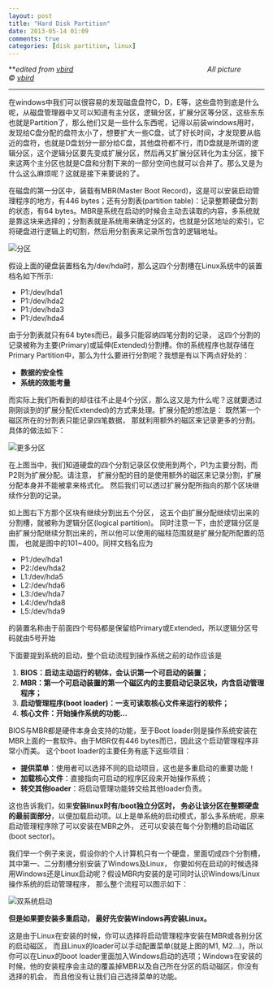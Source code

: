 ```yaml
---
layout: post
title: "Hard Disk Partition"
date: 2013-05-14 01:09
comments: true
categories: [disk partition, linux]
---
```


***edited
from *[vbird](http://vbird.dic.ksu.edu.tw/linux_basic/0130designlinux.php#partition_name) 
                                                                 *All
picture
© [vbird](http://vbird.dic.ksu.edu.tw/linux_basic/0130designlinux.php#partition_name)***

* * * * *

在windows中我们可以很容易的发现磁盘盘符C，D，E等，这些盘符到底是什么呢，从磁盘管理器中又可以知道有主分区，逻辑分区，扩展分区等分区，这些东东也就是Partition了，那么他们又是一些什么东西呢，记得以前装windows用时，发现给C盘分配的盘符太小了，想要扩大一些C盘，试了好长时间，才发现要从临近的盘符，也就是D盘划分一部分给C盘，其他盘符都不行，而D盘就是所谓的逻辑分区，这个逻辑分区要先变成扩展分区，然后再又扩展分区转化为主分区，接下来这两个主分区也就是C盘和分割下来的一部分空间也就可以合并了。那么又是为什么这么麻烦呢？这就是接下来要说的了。

在磁盘的第一分区中，装载有MBR(Master Boot
Record)，这是可以安装启动管理程序的地方，有446 bytes；还有分割表(partition
table)：记录整颗硬盘分割的状态，有64
bytes。MBR是系统在启动的时候会主动去读取的内容，多系统就是靠这块来选择的；分割表就是系统用来确定分区的，也就是分区地址的索引，它将硬盘进行逻辑上的切割，然后用分割表来记录所包含的逻辑地址。

![](http://i1113.photobucket.com/albums/k512/billowkiller/LinkSource/partition-1.png "分区")

假设上面的硬盘装置档名为/dev/hda时，那么这四个分割槽在Linux系统中的装置档名如下所示:

-   P1:/dev/hda1
-   P1:/dev/hda2
-   P1:/dev/hda3
-   P1:/dev/hda4
<!--more-->
由于分割表就只有64 bytes而已，最多只能容纳四笔分割的记录，
这四个分割的记录被称为主要(Primary)或延伸(Extended)分割槽。你的系统程序也就存储在Primary
Partition中，那么为什么要进行分割呢？我想是有以下两点好处的：

-   **数据的安全性**
-   **系统的效能考量**

而实际上我们所看到的却往往不止是4个分区，那么这又是为什么呢？这就要透过刚刚谈到的扩展分配(Extended)的方式来处理。扩展分配的想法是：
既然第一个磁区所在的分割表只能记录四笔数据，
那就利用额外的磁区来记录更多的分割。具体的做法如下：

![](http://i1113.photobucket.com/albums/k512/billowkiller/LinkSource/partition-2.png "更多分区")

在上图当中，我们知道硬盘的四个分割记录区仅使用到两个，P1为主要分割，而P2则为扩展分配。请注意，
扩展分配的目的是使用额外的磁区来记录分割，扩展分配本身并不能被拿来格式化。
然后我们可以透过扩展分配所指向的那个区块继续作分割的记录。

如上图右下方那个区块有继续分割出五个分区，
这五个由扩展分配继续切出来的分割槽，就被称为逻辑分区(logical partition)。
同时注意一下，由於逻辑分区是由扩展分配继续分割出来的，所以他可以使用的磁柱范围就是扩展分配所配置的范围，
也就是图中的101\~400。同样文档名应为

-   P1:/dev/hda1
-   P2:/dev/hda2
-   L1:/dev/hda5
-   L2:/dev/hda6
-   L3:/dev/hda7
-   L4:/dev/hda8
-   L5:/dev/hda9

的装置名称由于前面四个号码都是保留给Primary或Extended，所以逻辑分区号码就由5号开始

下面要提到系统的启动，整个启动流程到操作系统之前的动作应该是

1.  **BIOS：启动主动运行的韧体，会认识第一个可启动的装置；**
2.  **MBR：第一个可启动装置的第一个磁区内的主要启动记录区块，内含启动管理程序；**
3.  **启动管理程序(boot loader)：一支可读取核心文件来运行的软件；**
4.  **核心文件：开始操作系统的功能...**

BIOS与MBR都是硬件本身会支持的功能，至于Boot
loader则是操作系统安装在MBR上面的一套软件。由于MBR仅有446
bytes而已，因此这个启动管理程序非常小而美。 这个boot
loader的主要任务有底下这些项目：

-   **提供菜单**：使用者可以选择不同的启动项目，这也是多重启动的重要功能！
-   **加载核心文件**：直接指向可启动的程序区段来开始操作系统；
-   **转交其他loader**：将启动管理功能转交给其他loader负责。

这也告诉我们，如果**安装linux时有/boot独立分区时，
务必让该分区在整颗硬盘的最前面部分**，以便加载启动项。以上是单系统的启动模式，那么多系统呢，原来启动管理程序除了可以安装在MBR之外，
还可以安装在每个分割槽的启动磁区(boot sector)。

我们举一个例子来说，假设你的个人计算机只有一个硬盘，里面切成四个分割槽，其中第一、二分割槽分别安装了Windows及Linux，
你要如何在启动的时候选择用Windows还是Linux启动呢？假设MBR内安装的是可同时认识Windows/Linux操作系统的启动管理程序，
那么整个流程可以图示如下：

![](http://i1113.photobucket.com/albums/k512/billowkiller/LinkSource/loader.gif "双系统启动")

**但是如果要安装多重启动， 最好先安装Windows再安装Linux。**

这是由于Linux在安装的时候，你可以选择将启动管理程序安装在MBR或各别分区的启动磁区，
而且Linux的loader可以手动配置菜单(就是上图的M1,
M2...)，所以你可以在Linux的boot
loader里面加入Windows启动的选项；Windows在安装的时候，他的安装程序会主动的覆盖掉MBR以及自己所在分区的启动磁区，你没有选择的机会，
而且他没有让我们自己选择菜单的功能。
